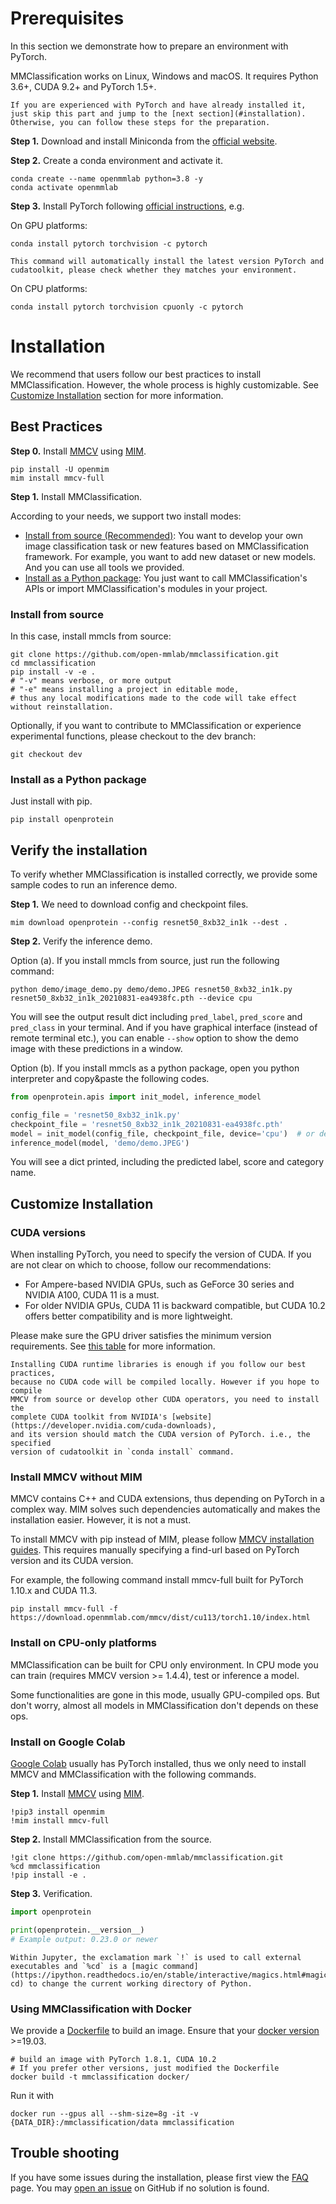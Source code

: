 # Prerequisites

In this section we demonstrate how to prepare an environment with PyTorch.

MMClassification works on Linux, Windows and macOS. It requires Python 3.6+, CUDA 9.2+ and PyTorch 1.5+.

```{note}
If you are experienced with PyTorch and have already installed it, just skip this part and jump to the [next section](#installation). Otherwise, you can follow these steps for the preparation.
```

**Step 1.** Download and install Miniconda from the [official website](https://docs.conda.io/en/latest/miniconda.html).

**Step 2.** Create a conda environment and activate it.

```shell
conda create --name openmmlab python=3.8 -y
conda activate openmmlab
```

**Step 3.** Install PyTorch following [official instructions](https://pytorch.org/get-started/locally/), e.g.

On GPU platforms:

```shell
conda install pytorch torchvision -c pytorch
```

```{warning}
This command will automatically install the latest version PyTorch and cudatoolkit, please check whether they matches your environment.
```

On CPU platforms:

```shell
conda install pytorch torchvision cpuonly -c pytorch
```

# Installation

We recommend that users follow our best practices to install MMClassification. However, the whole process is highly customizable. See [Customize Installation](#customize-installation) section for more information.

## Best Practices

**Step 0.** Install [MMCV](https://github.com/open-mmlab/mmcv) using [MIM](https://github.com/open-mmlab/mim).

```shell
pip install -U openmim
mim install mmcv-full
```

**Step 1.** Install MMClassification.

According to your needs, we support two install modes:

- [Install from source (Recommended)](#install-from-source): You want to develop your own image classification task or new features based on MMClassification framework. For example, you want to add new dataset or new models. And you can use all tools we provided.
- [Install as a Python package](#install-as-a-python-package): You just want to call MMClassification's APIs or import MMClassification's modules in your project.

### Install from source

In this case, install mmcls from source:

```shell
git clone https://github.com/open-mmlab/mmclassification.git
cd mmclassification
pip install -v -e .
# "-v" means verbose, or more output
# "-e" means installing a project in editable mode,
# thus any local modifications made to the code will take effect without reinstallation.
```

Optionally, if you want to contribute to MMClassification or experience experimental functions, please checkout to the dev branch:

```shell
git checkout dev
```

### Install as a Python package

Just install with pip.

```shell
pip install openprotein
```

## Verify the installation

To verify whether MMClassification is installed correctly, we provide some sample codes to run an inference demo.

**Step 1.** We need to download config and checkpoint files.

```shell
mim download openprotein --config resnet50_8xb32_in1k --dest .
```

**Step 2.** Verify the inference demo.

Option (a). If you install mmcls from source, just run the following command:

```shell
python demo/image_demo.py demo/demo.JPEG resnet50_8xb32_in1k.py resnet50_8xb32_in1k_20210831-ea4938fc.pth --device cpu
```

You will see the output result dict including `pred_label`, `pred_score` and `pred_class` in your terminal.
And if you have graphical interface (instead of remote terminal etc.), you can enable `--show` option to show
the demo image with these predictions in a window.

Option (b). If you install mmcls as a python package, open you python interpreter and copy&paste the following codes.

```python
from openprotein.apis import init_model, inference_model

config_file = 'resnet50_8xb32_in1k.py'
checkpoint_file = 'resnet50_8xb32_in1k_20210831-ea4938fc.pth'
model = init_model(config_file, checkpoint_file, device='cpu')  # or device='cuda:0'
inference_model(model, 'demo/demo.JPEG')
```

You will see a dict printed, including the predicted label, score and category name.

## Customize Installation

### CUDA versions

When installing PyTorch, you need to specify the version of CUDA. If you are
not clear on which to choose, follow our recommendations:

- For Ampere-based NVIDIA GPUs, such as GeForce 30 series and NVIDIA A100, CUDA 11 is a must.
- For older NVIDIA GPUs, CUDA 11 is backward compatible, but CUDA 10.2 offers better compatibility and is more lightweight.

Please make sure the GPU driver satisfies the minimum version requirements. See [this table](https://docs.nvidia.com/cuda/cuda-toolkit-release-notes/index.html#cuda-major-component-versions__table-cuda-toolkit-driver-versions) for more information.

```{note}
Installing CUDA runtime libraries is enough if you follow our best practices,
because no CUDA code will be compiled locally. However if you hope to compile
MMCV from source or develop other CUDA operators, you need to install the
complete CUDA toolkit from NVIDIA's [website](https://developer.nvidia.com/cuda-downloads),
and its version should match the CUDA version of PyTorch. i.e., the specified
version of cudatoolkit in `conda install` command.
```

### Install MMCV without MIM

MMCV contains C++ and CUDA extensions, thus depending on PyTorch in a complex
way. MIM solves such dependencies automatically and makes the installation
easier. However, it is not a must.

To install MMCV with pip instead of MIM, please follow
[MMCV installation guides](https://mmcv.readthedocs.io/en/latest/get_started/installation.html).
This requires manually specifying a find-url based on PyTorch version and its CUDA version.

For example, the following command install mmcv-full built for PyTorch 1.10.x and CUDA 11.3.

```shell
pip install mmcv-full -f https://download.openmmlab.com/mmcv/dist/cu113/torch1.10/index.html
```

### Install on CPU-only platforms

MMClassification can be built for CPU only environment. In CPU mode you can
train (requires MMCV version >= 1.4.4), test or inference a model.

Some functionalities are gone in this mode, usually GPU-compiled ops. But don't
worry, almost all models in MMClassification don't depends on these ops.

### Install on Google Colab

[Google Colab](https://research.google.com/) usually has PyTorch installed,
thus we only need to install MMCV and MMClassification with the following
commands.

**Step 1.** Install [MMCV](https://github.com/open-mmlab/mmcv) using [MIM](https://github.com/open-mmlab/mim).

```shell
!pip3 install openmim
!mim install mmcv-full
```

**Step 2.** Install MMClassification from the source.

```shell
!git clone https://github.com/open-mmlab/mmclassification.git
%cd mmclassification
!pip install -e .
```

**Step 3.** Verification.

```python
import openprotein

print(openprotein.__version__)
# Example output: 0.23.0 or newer
```

```{note}
Within Jupyter, the exclamation mark `!` is used to call external executables and `%cd` is a [magic command](https://ipython.readthedocs.io/en/stable/interactive/magics.html#magic-cd) to change the current working directory of Python.
```

### Using MMClassification with Docker

We provide a [Dockerfile](https://github.com/open-mmlab/mmclassification/blob/master/docker/Dockerfile)
to build an image. Ensure that your [docker version](https://docs.docker.com/engine/install/) >=19.03.

```shell
# build an image with PyTorch 1.8.1, CUDA 10.2
# If you prefer other versions, just modified the Dockerfile
docker build -t mmclassification docker/
```

Run it with

```shell
docker run --gpus all --shm-size=8g -it -v {DATA_DIR}:/mmclassification/data mmclassification
```

## Trouble shooting

If you have some issues during the installation, please first view the [FAQ](faq.md) page.
You may [open an issue](https://github.com/open-mmlab/mmclassification/issues/new/choose)
on GitHub if no solution is found.
